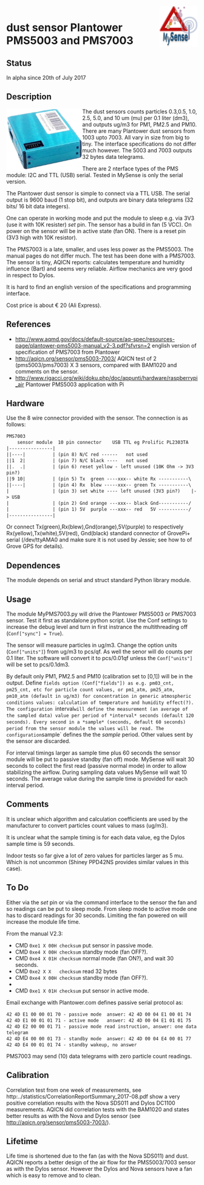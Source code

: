 <img src="images/MySense-logo.png" align=right width=100>

# dust sensor Plantower PMS5003 and PMS7003
## Status
In alpha since 20th of July 2017

## Description
The dust sensors
<img src="images/PMS7003.png" align=left width=200>
 counts particles 0.3,0.5, 1.0, 2.5, 5.0, and 10 um (mu) per 0.1 liter (dm3),  and outputs ug/m3 for PM1, PM2.5 and PM10.
There are many Plantower dust sensors from 1003 upto 7003. All vary in size from big to tiny. The interface specifications do not differ much however. The 5003 and 7003 outputs 32 bytes data telegrams.

There are 2 nterface types of the PMS module: I2C and TTL (USB) serial. Tested in MySense is only the serial version.

The Plantower dust sensor is simple to connect via a TTL USB. The serial output is 9600 baud (1 stop bit), and outputs are binary data telegrams (32 bits/ 16 bit data integers).

One can operate in working mode and put the module to sleep e.g. via 3V3 (use it with 10K resister) *set* pin.
The sensor has a build in fan (5 VCC). On power on the sensor will be in active state (fan ON). There is a reset pin (3V3 high with 10K resistor).

The PMS7003 is a late, smaller, and uses less power as the PMS5003. The manual pages do not differ much. The test has been done with a PMS7003.
The sensor is tiny, AQICN reports: calculates temperature and humidity influence (Bart) and seems very reliable.
Airflow mechanics are very good in respect to Dylos.

It is hard to find an english version of the specifications and programming interface.

Cost price is about € 20 (Ali Express).

## References
* http://www.aqmd.gov/docs/default-source/aq-spec/resources-page/plantower-pms5003-manual_v2-3.pdf?sfvrsn=2 english version of specification of PMS7003 from Plantower
* http://aqicn.org/sensor/pms5003-7003/ AQICN test of 2 (pms5003/pms7003) X 3 sensors, compared with BAM1020 and comments on the sensor.
* http://www.rigacci.org/wiki/doku.php/doc/appunti/hardware/raspberrypi_air Plantower PMS5003 application with Pi

## Hardware
Use the 8 wire connector provided with the sensor. The connection is as follows:
```
PMS7003
    sensor module  10 pin connector    USB TTL eg Prolific PL2303TA
|----------------|
||----|          | (pin 8) N/C red ------   not used
||1  2|          | (pin 7) N/C black ----   not used
||.  .|          | (pin 6) reset yellow - left unused (10K Ohm -> 3V3 pin?)
||9 10|          | (pin 5) Tx  green ----xxx-- white Rx -----------\
||----|          | (pin 4) Rx  blew -----xxx-- green Tx -----------\
|                | (pin 3) set white ---- left unused (3V3 pin?)    |-> USB
|                | (pin 2) Gnd orange ---xxx-- black Gnd-----------/
|                | (pin 1) 5V  purple ---xxx-- red   5V -----------/
|----------------|
```
Or connect Tx(green),Rx(blew),Gnd(orange),5V(purple) to respectively Rx(yellow),Tx(white),5V(red), Gnd(black) standard connector of GrovePi+ serial (/dev/ttyAMA0 and make sure it is not used by Jessie; see how to of Grove GPS for details).
## Dependences
The module depends on serial and struct standard Python library module.

## Usage
The module MyPMS7003.py will drive the Plantower PMS5003 or PMS7003 sensor. Test it first as standalone python script. Use the Conf settings to increase the debug level and turn in first instrance the multithreading off (`Conf["sync"] = True`).

The sensor will measure particles in ug/m3. Change the option units (`Conf["units"]`) from ug/m3 to pcs/qf. As well the senor will do counts per 0.1 liter. The software will convert it to pcs/0.01qf unless the `Conf["units"]` will be set to pcs/0.1dm3.

By default only PM1, PM2.5 and PM10 (calibration set to [0,1]) will be in the output. Define `fields option (Conf["fields"]) as e.g. pm03_cnt, pm25_cnt, etc for particle count values, or pm1_atm, pm25_atm, pm10_atm (default in ug/m3) for concentration in generic atmospheric conditions values:
calculation of temperature and humidity effect(?).
The configuration `interval` will define the measurement (an average of the sampled data) value per period of *interval* seconds (default 120 seconds).
Every second in a *sample* (seconds, default 60 seconds) period from the sensor module the values will be read.
The configuration `sample` defines the the *sample* period. Other values sent by the sensor are discarded.

For interval timings larger as sample time plus 60 seconds the sensor module will be put to passive standby (fan off) mode. MySense will wait 30 seconds to collect the first read (passive normal mode) in order to allow stabilizing the airflow. During sampling data values MySense will wait 10 seconds. The average value during the sample time is provided for each interval period.

## Comments
It is unclear which algorithm and calculation coefficients are used by the manufacturer to convert particles count values to mass (ug/m3).

It is unclear what the sample timing is for each data value, eg the Dylos sample time is 59 seconds.

Indoor tests so far give a lot of zero values for particles larger as 5 mu. Which is not uncommon (Shiney PPD42NS provides similar values in this case).

## To Do
Either via the *set* pin or via the command interface to the sensor the fan and so readings can be put to sleep mode. From sleep mode to active mode one has to discard readings for 30 seconds. Limiting the fan powered on will increase the module life time.

From the manual V2.3:
* CMD `0xe1 X 00H checksum` put sensor in passive mode.
* CMD `0xe4 X 00H checksum` standby mode (fan OFF?).
* CMD `0xe4 X 01H checksum` normal mode (fan ON?), and wait 30 seconds.
* CMD `0xe2 X X   checksum` read 32 bytes
* CMD `0xe4 X 00H checksum` standby mode (fan OFF?).
*
* CMD `0xe1 X 01H checksum` put sensor in active mode.

Email exchange with Plantower.com defines passive serial protocol as:
```
42 4D E1 00 00 01 70 - passive mode  answer: 42 4D 00 04 E1 00 01 74 
42 4D E1 00 01 01 71 - active mode   answer: 42 4D 00 04 E1 01 01 75
42 4D E2 00 00 01 71 - passive mode read instruction, answer: one data telegram
42 4D E4 00 00 01 73 - standby mode  answer: 42 4D 00 04 E4 00 01 77 
42 4D E4 00 01 01 74 - standby wakeup, no answer
```
PMS7003 may send (10) data telegrams with zero particle count readings.

## Calibration
Correlation test from one week of measurements, see http:../statistics/CorrelationReportSummary_2017-08.pdf show a very positive correlation results with the Nova SDS011 and Dylos DC1100 measurements. AQICN did correlation tests with the BAM1020 and states better results as with the Nova and Dylos sensor (see http://aqicn.org/sensor/pms5003-7003/).

## Lifetime
Life time is shortened due to the fan (as with the Nova SDS011) and dust. AQICN reports a better design of the air flow for the PMS5003/7003 sensor as with the Dylos sensor. However the Dylos and Nova sensors have a fan which is easy to remove and to clean.
